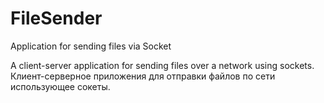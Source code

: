 # FileSender
Application for sending files via Socket

A client-server application for sending files over a network using sockets.
Клиент-серверное приложения для отправки файлов по сети использующее сокеты.
